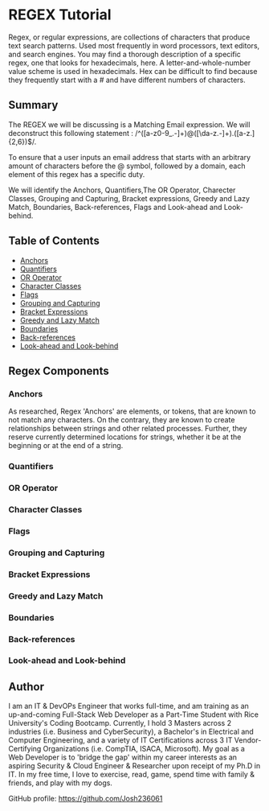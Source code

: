 # REGEX Tutorial

Regex, or regular expressions, are collections of characters that produce text search patterns. Used most frequently in word processors, text editors, and search engines. You may find a thorough description of a specific regex, one that looks for hexadecimals, here. A letter-and-whole-number value scheme is used in hexadecimals. Hex can be difficult to find because they frequently start with a # and have different numbers of characters.

## Summary

The REGEX we will be discussing is a Matching Email expression. We will deconstruct this following statement : /^([a-z0-9_\.-]+)@([\da-z\.-]+)\.([a-z\.]{2,6})$/.  

To ensure that a user inputs an email address that starts with an arbitrary amount of characters before the @ symbol, followed by a domain, each element of this regex has a specific duty.

We will identify the Anchors, Quantifiers,The OR Operator, Charecter Classes, Grouping and Capturing, Bracket expressions, Greedy and Lazy Match, Boundaries, Back-references, Flags and Look-ahead and Look-behind.


## Table of Contents
- [Anchors](#anchors)
- [Quantifiers](#quantifiers)
- [OR Operator](#or-operator)
- [Character Classes](#character-classes)
- [Flags](#flags)
- [Grouping and Capturing](#grouping-and-capturing)
- [Bracket Expressions](#bracket-expressions)
- [Greedy and Lazy Match](#greedy-and-lazy-match)
- [Boundaries](#boundaries)
- [Back-references](#back-references)
- [Look-ahead and Look-behind](#look-ahead-and-look-behind)

## Regex Components

### Anchors
As researched, Regex 'Anchors' are elements, or tokens, that are known to not match any characters. On the contrary, they are known to create relationships between strings and other related processes. Further, they reserve currently determined locations for strings, whether it be at the beginning or at the end of a string.

### Quantifiers


### OR Operator

### Character Classes


### Flags


### Grouping and Capturing


### Bracket Expressions


### Greedy and Lazy Match




### Boundaries


### Back-references


### Look-ahead and Look-behind



## Author

I am an IT & DevOPs Engineer that works full-time, and am training as an up-and-coming
Full-Stack Web Developer as a Part-Time Student with Rice University's Coding Bootcamp. Currently, 
I hold 3 Masters across 2 industries (i.e. Business and CyberSecurity), a Bachelor's in Electrical 
and Computer Engineering, and a variety of IT Certifications across 3 IT Vendor-Certifying 
Organizations (i.e. CompTIA, ISACA, Microsoft). My goal as a Web Developer is to 'bridge the gap' 
within my career interests as an aspiring Security & Cloud Engineer & Researcher upon receipt of my 
Ph.D in IT. In my free time, I love to exercise, read, game, spend time with family & friends, 
and play with my dogs.

GitHub profile: https://github.com/Josh236061